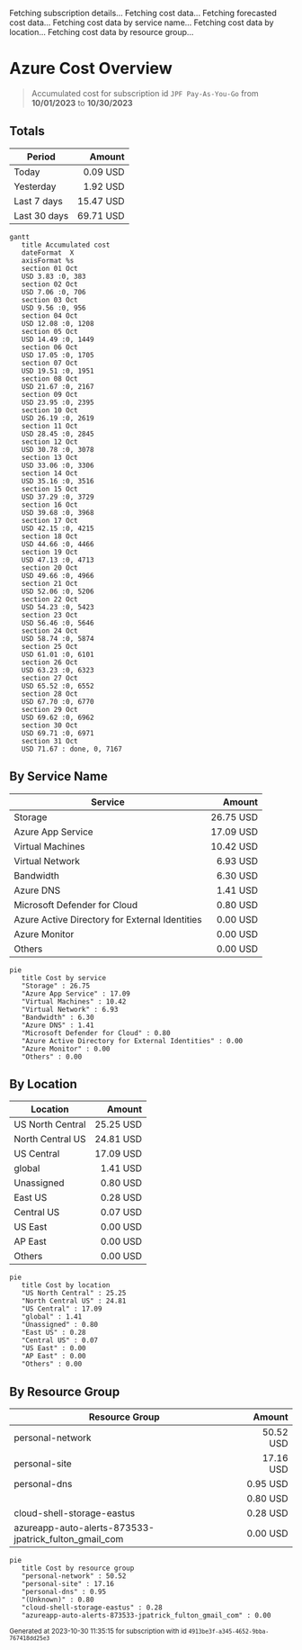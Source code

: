 Fetching subscription details...
Fetching cost data...
Fetching forecasted cost data...
Fetching cost data by service name...
Fetching cost data by location...
Fetching cost data by resource group...
# Azure Cost Overview

> Accumulated cost for subscription id `JPF Pay-As-You-Go` from **10/01/2023** to **10/30/2023**

## Totals

|Period|Amount|
|---|---:|
|Today|0.09 USD|
|Yesterday|1.92 USD|
|Last 7 days|15.47 USD|
|Last 30 days|69.71 USD|

```mermaid
gantt
   title Accumulated cost
   dateFormat  X
   axisFormat %s
   section 01 Oct
   USD 3.83 :0, 383
   section 02 Oct
   USD 7.06 :0, 706
   section 03 Oct
   USD 9.56 :0, 956
   section 04 Oct
   USD 12.08 :0, 1208
   section 05 Oct
   USD 14.49 :0, 1449
   section 06 Oct
   USD 17.05 :0, 1705
   section 07 Oct
   USD 19.51 :0, 1951
   section 08 Oct
   USD 21.67 :0, 2167
   section 09 Oct
   USD 23.95 :0, 2395
   section 10 Oct
   USD 26.19 :0, 2619
   section 11 Oct
   USD 28.45 :0, 2845
   section 12 Oct
   USD 30.78 :0, 3078
   section 13 Oct
   USD 33.06 :0, 3306
   section 14 Oct
   USD 35.16 :0, 3516
   section 15 Oct
   USD 37.29 :0, 3729
   section 16 Oct
   USD 39.68 :0, 3968
   section 17 Oct
   USD 42.15 :0, 4215
   section 18 Oct
   USD 44.66 :0, 4466
   section 19 Oct
   USD 47.13 :0, 4713
   section 20 Oct
   USD 49.66 :0, 4966
   section 21 Oct
   USD 52.06 :0, 5206
   section 22 Oct
   USD 54.23 :0, 5423
   section 23 Oct
   USD 56.46 :0, 5646
   section 24 Oct
   USD 58.74 :0, 5874
   section 25 Oct
   USD 61.01 :0, 6101
   section 26 Oct
   USD 63.23 :0, 6323
   section 27 Oct
   USD 65.52 :0, 6552
   section 28 Oct
   USD 67.70 :0, 6770
   section 29 Oct
   USD 69.62 :0, 6962
   section 30 Oct
   USD 69.71 :0, 6971
   section 31 Oct
   USD 71.67 : done, 0, 7167
```

## By Service Name

|Service|Amount|
|---|---:|
|Storage|26.75 USD|
|Azure App Service|17.09 USD|
|Virtual Machines|10.42 USD|
|Virtual Network|6.93 USD|
|Bandwidth|6.30 USD|
|Azure DNS|1.41 USD|
|Microsoft Defender for Cloud|0.80 USD|
|Azure Active Directory for External Identities|0.00 USD|
|Azure Monitor|0.00 USD|
|Others|0.00 USD|

```mermaid
pie
   title Cost by service
   "Storage" : 26.75
   "Azure App Service" : 17.09
   "Virtual Machines" : 10.42
   "Virtual Network" : 6.93
   "Bandwidth" : 6.30
   "Azure DNS" : 1.41
   "Microsoft Defender for Cloud" : 0.80
   "Azure Active Directory for External Identities" : 0.00
   "Azure Monitor" : 0.00
   "Others" : 0.00
```

## By Location

|Location|Amount|
|---|---:|
|US North Central|25.25 USD|
|North Central US|24.81 USD|
|US Central|17.09 USD|
|global|1.41 USD|
|Unassigned|0.80 USD|
|East US|0.28 USD|
|Central US|0.07 USD|
|US East|0.00 USD|
|AP East|0.00 USD|
|Others|0.00 USD|

```mermaid
pie
   title Cost by location
   "US North Central" : 25.25
   "North Central US" : 24.81
   "US Central" : 17.09
   "global" : 1.41
   "Unassigned" : 0.80
   "East US" : 0.28
   "Central US" : 0.07
   "US East" : 0.00
   "AP East" : 0.00
   "Others" : 0.00
```

## By Resource Group

|Resource Group|Amount|
|---|---:|
|personal-network|50.52 USD|
|personal-site|17.16 USD|
|personal-dns|0.95 USD|
||0.80 USD|
|cloud-shell-storage-eastus|0.28 USD|
|azureapp-auto-alerts-873533-jpatrick_fulton_gmail_com|0.00 USD|

```mermaid
pie
   title Cost by resource group
   "personal-network" : 50.52
   "personal-site" : 17.16
   "personal-dns" : 0.95
   "(Unknown)" : 0.80
   "cloud-shell-storage-eastus" : 0.28
   "azureapp-auto-alerts-873533-jpatrick_fulton_gmail_com" : 0.00
```

<sup>Generated at 2023-10-30 11:35:15 for subscription with id `4913be3f-a345-4652-9bba-767418dd25e3`</sup>
